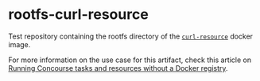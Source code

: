 # rootfs-curl-resource

Test repository containing the rootfs directory of the [`curl-resource`](https://github.com/pivotalservices/concourse-curl-resource) docker image.

For more information on the use case for this artifact, check this article on [Running Concourse tasks and resources without a Docker registry](https://github.com/pivotalservices/concourse-pipeline-samples/tree/master/concourse-pipeline-hacks/docker-images-from-repo).


